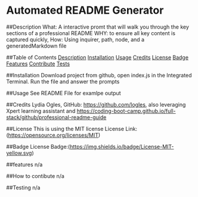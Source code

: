 # Automated README Generator

##Description
What: A interactive promt that will walk you through the key sections of a professional README WHY: to ensure all key content is captured quickly, How: Using inquirer, path, node, and a generatedMarkdown file

##Table of Contents
[Description](##description)
[Installation](##installation)
[Usage](##usage)
[Credits](##credits)
[License](##license)
[Badge](##badge)
[Features](##features)
[Contribute](##contribute)
[Tests](##tests)

##Installation
Download project from github, open index.js in the Integrated Terminal. Run the file and answer the prompts

##Usage
See README File for examlpe output

##Credits
Lydia Ogles, GitHub: https://github.com/logles, also leveraging Xpert learning assistant and https://coding-boot-camp.github.io/full-stack/github/professional-readme-guide

##License
This is using the MIT license
License Link:(https://opensource.org/licenses/MIT)

##Badge
License Badge:(https://img.shields.io/badge/License-MIT-yellow.svg)

##features
n/a

##How to contibute
n/a

##Testing
n/a
